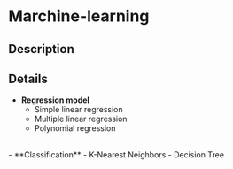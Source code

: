 # Marchine-learning
## Description 
## Details
- **Regression model** 
  - Simple linear regression
  - Multiple linear regression
  - Polynomial regression
<br>
- **Classification** 
  - K-Nearest Neighbors 
  - Decision Tree
